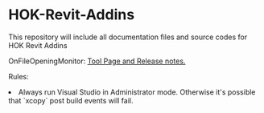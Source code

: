 HOK-Revit-Addins
================

This repository will include all documentation files and source codes for HOK Revit Addins

OnFileOpeningMonitor: [Tool Page and Release notes.](https://github.com/HOKGroup/HOK-Revit-Addins/tree/master/Utility%20Tools/src/HOK.FileOnpeningMonitor)

Rules: 
<li> Always run Visual Studio in Administrator mode. Otherwise it's possible that `xcopy` post build events will fail.
